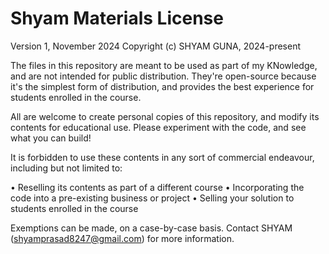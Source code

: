 # Shyam  Materials License

Version 1, November 2024
Copyright (c) SHYAM GUNA, 2024-present

The files in this repository are meant to be used as part of my KNowledge, and are not intended for public distribution. They're open-source because it's the simplest form of distribution, and provides the best experience for students enrolled in the course.

All are welcome to create personal copies of this repository, and modify its contents for educational use. Please experiment with the code, and see what you can build!

It is forbidden to use these contents in any sort of commercial endeavour, including but not limited to:

• Reselling its contents as part of a different course
• Incorporating the code into a pre-existing business or project
• Selling your solution to students enrolled in the course

Exemptions can be made, on a case-by-case basis. Contact SHYAM (shyamprasad8247@gmail.com) for more information.
